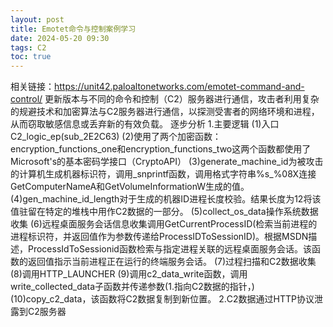 ```yaml
---
layout: post
title: Emotet命令与控制案例学习
date: 2024-05-20 09:30
tags: C2
toc: true
---
```

相关链接：https://unit42.paloaltonetworks.com/emotet-command-and-control/
更新版本与不同的命令和控制（C2）服务器进行通信，攻击者利用复杂的规避技术和加密算法与C2服务器进行通信，以探测受害者的网络环境和进程，从而窃取敏感信息或丢弃新的有效负载。
逐步分析
1.主要逻辑
(1)入口C2_logic_ep(sub_2E2C63)
(2)使用了两个加密函数：encryption_functions_one和encryption_functions_two这两个函数都使用了Microsoft's的基本密码学接口（CryptoAPI）
(3)generate_machine_id为被攻击的计算机生成机器标识符，调用_snprintf函数，调用格式字符串%s_%08X连接GetComputerNameA和GetVolumeInformationW生成的值。
(4)gen_machine_id_length对于生成的机器ID进程长度校验。结果长度为12将该值驻留在特定的堆栈中用作C2数据的一部分。
(5)collect_os_data操作系统数据收集
(6)远程桌面服务会话信息收集调用GetCurrentProcessID(检索当前进程的进程标识符，并返回值作为参数传递给ProcessIDToSessionID)。根据MSDN描述，ProcessIdToSessionid函数检索与指定进程关联的远程桌面服务会话。该函数的返回值指示当前进程正在运行的终端服务会话。
(7)过程扫描和C2数据收集
(8)调用HTTP_LAUNCHER
(9)调用c2_data_write函数，调用write_collected_data子函数并传递参数(1.指向C2数据的指针，)
(10)copy_c2_data，该函数将C2数据复制到新位置。
2.C2数据通过HTTP协议泄露到C2服务器
